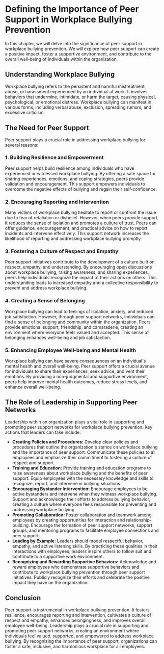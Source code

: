 Defining the Importance of Peer Support in Workplace Bullying Prevention
===================================================================================

In this chapter, we will delve into the significance of peer support in workplace bullying prevention. We will explore how peer support can create a positive impact, foster a supportive environment, and contribute to the overall well-being of individuals within the organization.

Understanding Workplace Bullying
--------------------------------

Workplace bullying refers to the persistent and harmful mistreatment, abuse, or harassment experienced by an individual at work. It involves behaviors that undermine, intimidate, or harm the target, causing physical, psychological, or emotional distress. Workplace bullying can manifest in various forms, including verbal abuse, exclusion, spreading rumors, and excessive criticism.

The Need for Peer Support
-------------------------

Peer support plays a crucial role in addressing workplace bullying for several reasons:

### 1. Building Resilience and Empowerment

Peer support helps build resilience among individuals who have experienced or witnessed workplace bullying. By offering a safe space for sharing experiences, emotions, and coping strategies, peers provide validation and encouragement. This support empowers individuals to overcome the negative effects of bullying and regain their self-confidence.

### 2. Encouraging Reporting and Intervention

Many victims of workplace bullying hesitate to report or confront the issue due to fear of retaliation or disbelief. However, when peers provide support, it reduces the sense of isolation and promotes a culture of trust. Peers can offer guidance, encouragement, and practical advice on how to report incidents and intervene effectively. This support network increases the likelihood of reporting and addressing workplace bullying promptly.

### 3. Fostering a Culture of Respect and Empathy

Peer support initiatives contribute to the development of a culture built on respect, empathy, and understanding. By encouraging open discussions about workplace bullying, raising awareness, and sharing experiences, peers help individuals recognize the impact of their actions on others. This understanding leads to increased empathy and a collective responsibility to prevent and address workplace bullying.

### 4. Creating a Sense of Belonging

Workplace bullying can lead to feelings of isolation, anxiety, and reduced job satisfaction. However, through peer support networks, individuals can find a sense of belonging and community within the organization. Peers provide emotional support, friendship, and camaraderie, creating an environment where everyone feels valued and accepted. This sense of belonging enhances well-being and job satisfaction.

### 5. Enhancing Employee Well-being and Mental Health

Workplace bullying can have severe consequences on an individual's mental health and overall well-being. Peer support offers a crucial avenue for individuals to share their experiences, seek advice, and vent their emotions. By providing a non-judgmental and supportive environment, peers help improve mental health outcomes, reduce stress levels, and enhance overall well-being.

The Role of Leadership in Supporting Peer Networks
--------------------------------------------------

Leadership within an organization plays a vital role in supporting and promoting peer support networks for workplace bullying prevention. Key actions that leaders can take include:

* **Creating Policies and Procedures:** Develop clear policies and procedures that outline the organization's stance on workplace bullying and the importance of peer support. Communicate these policies to all employees and emphasize their commitment to fostering a culture of respect and support.
* **Training and Education:** Provide training and education programs to raise awareness about workplace bullying and the benefits of peer support. Equip employees with the necessary knowledge and skills to recognize, report, and intervene in bullying situations.
* **Encouraging Bystander Intervention:** Encourage employees to be active bystanders and intervene when they witness workplace bullying. Support and acknowledge their efforts to address bullying behavior, creating a culture where everyone feels responsible for preventing and addressing workplace bullying.
* **Promoting Collaboration:** Foster collaboration and teamwork among employees by creating opportunities for interaction and relationship-building. Encourage the formation of peer support networks, support groups, and mentoring programs to facilitate employee connections and peer support.
* **Leading by Example:** Leaders should model respectful behavior, empathy, and active listening skills. By practicing these qualities in their interactions with employees, leaders inspire others to follow suit and contribute to a supportive work environment.
* **Recognizing and Rewarding Supportive Behaviors:** Acknowledge and reward employees who demonstrate supportive behaviors and contribute to workplace bullying prevention through peer support initiatives. Publicly recognize their efforts and celebrate the positive impact they have on the organization.

Conclusion
----------

Peer support is instrumental in workplace bullying prevention. It fosters resilience, encourages reporting and intervention, cultivates a culture of respect and empathy, enhances belongingness, and improves overall employee well-being. Leadership plays a crucial role in supporting and promoting peer support networks, creating an environment where individuals feel valued, supported, and empowered to address workplace bullying. By recognizing the importance of peer support, organizations can foster a safe, inclusive, and harmonious workplace for all employees.
